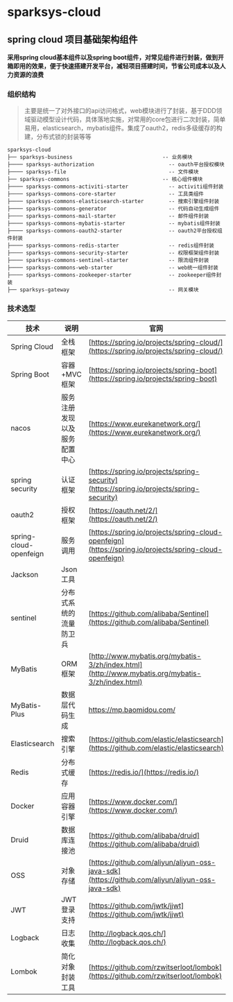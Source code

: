 # sparksys-cloud
## spring cloud 项目基础架构组件
**采用spring cloud基本组件以及spring boot组件，对常见组件进行封装，做到开箱即用的效果，便于快速搭建开发平台，减轻项目搭建时间，节省公司成本以及人力资源的浪费**

### 组织结构
> 主要是统一了对外接口的api访问格式，web模块进行了封装，基于DDD领域驱动模型设计代码，具体落地实施，对常用的core包进行二次封装，简单易用，elasticsearch，mybatis组件。集成了oauth2，redis多级缓存的构建，分布式锁的封装等等

```text
sparksys-cloud
├── sparksys-business       	                  -- 业务模块
├──── sparksys-authorization                        -- oauth平台授权模块
├──── sparksys-file                                 -- 文件模块
├── sparksys-commons                              -- 核心组件模块
├──── sparksys-commons-activiti-starter             -- activiti组件封装
├──── sparksys-commons-core-starter                 -- 工具类组件
├──── sparksys-commons-elasticsearch-starter        -- 搜索引擎组件封装
├──── sparksys-commons-generator                    -- 代码自动生成组件
├──── sparksys-commons-mail-starter                 -- 邮件组件封装
├──── sparksys-commons-mybatis-starter              -- mybatis组件封装
├──── sparksys-commons-oauth2-starter               -- oauth2平台授权组件封装
├──── sparksys-commons-redis-starter                -- redis组件封装
├──── sparksys-commons-security-starter             -- 权限框架组件封装
├──── sparksys-commons-sentinel-starter             -- 限流组件封装
├──── sparksys-commons-web-starter                  -- web统一组件封装
├──── sparksys-commons-zookeeper-starter            -- zookeeper组件封装
├── sparksys-gateway                                -- 网关模块
```

### 技术选型

技术 | 说明 | 官网
----|----|----
Spring Cloud | 全栈框架 | [https://spring.io/projects/spring-cloud/](https://spring.io/projects/spring-cloud/)
Spring Boot | 容器+MVC框架 | [https://spring.io/projects/spring-boot](https://spring.io/projects/spring-boot)
nacos | 服务注册发现以及服务配置中心 | [https://www.eurekanetwork.org/](https://www.eurekanetwork.org/)
spring security | 认证框架 | [https://spring.io/projects/spring-security](https://spring.io/projects/spring-security)
oauth2 | 授权框架 | [https://oauth.net/2/](https://oauth.net/2/)
spring-cloud-openfeign | 服务调用 | [https://spring.io/projects/spring-cloud-openfeign](https://spring.io/projects/spring-cloud-openfeign)
Jackson | Json工具 | |
sentinel | 分布式系统的流量防卫兵 | [https://github.com/alibaba/Sentinel](https://github.com/alibaba/Sentinel)
MyBatis | ORM框架  | [http://www.mybatis.org/mybatis-3/zh/index.html](http://www.mybatis.org/mybatis-3/zh/index.html)
MyBatis-Plus | 数据层代码生成 | https://mp.baomidou.com/ 
Elasticsearch | 搜索引擎 | [https://github.com/elastic/elasticsearch](https://github.com/elastic/elasticsearch)
Redis | 分布式缓存 | [https://redis.io/](https://redis.io/)
Docker | 应用容器引擎 | [https://www.docker.com/](https://www.docker.com/)
Druid | 数据库连接池 | [https://github.com/alibaba/druid](https://github.com/alibaba/druid)
OSS | 对象存储 | [https://github.com/aliyun/aliyun-oss-java-sdk](https://github.com/aliyun/aliyun-oss-java-sdk)
JWT | JWT登录支持 | [https://github.com/jwtk/jjwt](https://github.com/jwtk/jjwt)
Logback | 日志收集 | [http://logback.qos.ch/](http://logback.qos.ch/)
Lombok | 简化对象封装工具 | [https://github.com/rzwitserloot/lombok](https://github.com/rzwitserloot/lombok)

